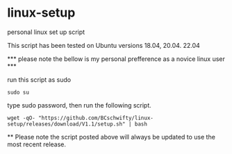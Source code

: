 # linux-setup
personal linux set up script

This script has been tested on Ubuntu versions 18.04, 20.04. 22.04

*** please note the bellow is my personal prefference as a novice linux user ***

run this script as sudo
```highlight
sudo su
```
type sudo password, then run the following script.

```higlight
wget -qO- "https://github.com/BCschwifty/linux-setup/releases/download/V1.1/setup.sh" | bash
```

** Please note the script posted above will always be updated to use the most recent release.
